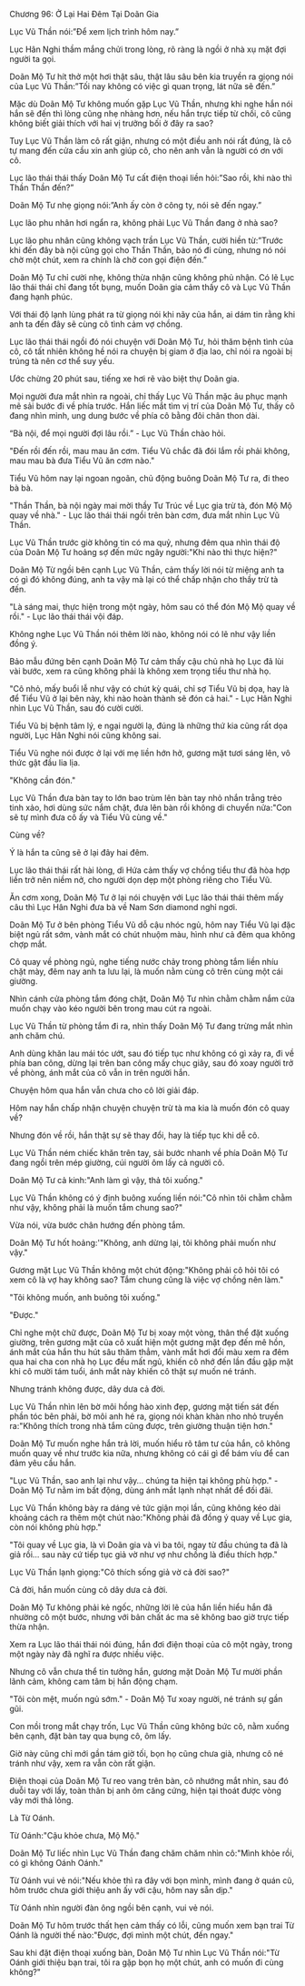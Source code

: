 




Chương 96: Ở Lại Hai Đêm Tại Doãn Gia


Lục Vũ Thần nói:”Để xem lịch trình hôm nay.”

Lục Hân Nghi thầm mắng chửi trong lòng, rõ ràng là ngồi ở nhà xụ mặt đợi người ta gọi.

Doãn Mộ Tư hít thở một hơi thật sâu, thật lâu sâu bên kia truyền ra giọng nói của Lục Vũ Thần:”Tối nay không có việc gì quan trọng, lát nữa sẽ đến.”

Mặc dù Doãn Mộ Tư không muốn gặp Lục Vũ Thần, nhưng khi nghe hắn nói hắn sẽ đến thì lòng cũng nhẹ nhàng hơn, nếu hắn trực tiếp từ chối, cô cũng không biết giải thích với hai vị trưởng bối ở đây ra sao?

Tuy Lục Vũ Thần làm cô rất giận, nhưng có một điều anh nói rất đúng, là cô tự mang đến cửa cầu xin anh giúp cô, cho nên anh vẫn là người có ơn với cô.

Lục lão thái thái thấy Doãn Mộ Tư cất điện thoại liền hỏi:”Sao rồi, khi nào thì Thần Thần đến?”

Doãn Mộ Tư nhẹ giọng nói:”Anh ấy còn ở công ty, nói sẽ đến ngay.”

Lục lão phu nhân hơi ngẩn ra, không phải Lục Vũ Thần đang ở nhà sao?

Lục lão phu nhân cũng không vạch trần Lục Vũ Thần, cười hiền từ:”Trước khi đến đây bà nội cũng gọi cho Thần Thần, bảo nó đi cùng, nhưng nó nói chờ một chút, xem ra chính là chờ con gọi điện đến.”

Doãn Mộ Tư chỉ cười nhẹ, không thừa nhận cũng không phủ nhận. Có lẽ Lục lão thái thái chỉ đang tốt bụng, muốn Doãn gia cảm thấy cô và Lục Vũ Thần đang hạnh phúc.

Với thái độ lạnh lùng phát ra từ giọng nói khi nãy của hắn, ai dám tin rằng khi anh ta đến đây sẽ cùng cô tình cảm vợ chồng.

Lục lão thái thái ngồi đó nói chuyện với Doãn Mộ Tư, hỏi thăm bệnh tình của cô, cô tất nhiên không hề nói ra chuyện bị giam ở địa lao, chỉ nói ra ngoài bị trúng tà nên cơ thể suy yếu.

Ước chừng 20 phút sau, tiếng xe hơi rẽ vào biệt thự Doãn gia.

Mọi người đưa mắt nhìn ra ngoài, chỉ thấy Lục Vũ Thần mặc âu phục mạnh mẽ sải bước đi về phía trước. Hắn liếc mắt tìm vị trí của Doãn Mộ Tư, thấy cô đang nhìn mình, ung dung bước về phía cô bằng đôi chân thon dài.



“Bà nội, để mọi người đợi lâu rồi.” - Lục Vũ Thần chào hỏi.

"Đến rồi đến rồi, mau mau ăn cơm. Tiểu Vũ chắc đã đói lắm rồi phải không, mau mau bà đưa Tiểu Vũ ăn cơm nào."

Tiểu Vũ hôm nay lại ngoan ngoãn, chủ động buông Doãn Mộ Tư ra, đi theo bà bà.

"Thần Thần, bà nội ngày mai mời thầy Tư Trúc về Lục gia trừ tà, đón Mộ Mộ quay về nhà." - Lục lão thái thái ngồi trên bàn cơm, đưa mắt nhìn Lục Vũ Thần.

Lục Vũ Thần trước giờ không tin có ma quỷ, nhưng đêm qua nhìn thái độ của Doãn Mộ Tư hoảng sợ đến mức ngây người:"Khi nào thì thực hiện?"

Doãn Mộ Từ ngồi bên cạnh Lục Vũ Thần, cảm thấy lời nói từ miệng anh ta có gì đó không đúng, anh ta vậy mà lại có thể chấp nhận cho thầy trừ tà đến.

"Là sáng mai, thực hiện trong một ngày, hôm sau có thể đón Mộ Mộ quay về rồi." - Lục lão thái thái vội đáp.

Không nghe Lục Vũ Thần nói thêm lời nào, không nói có lẽ như vậy liền đồng ý.

Bảo mẫu đứng bên cạnh Doãn Mộ Tư cảm thấy cậu chủ nhà họ Lục đã lùi vài bước, xem ra cũng không phải là không xem trọng tiểu thư nhà họ.

"Cô nhỏ, mấy buổi lễ như vậy có chút kỳ quái, chỉ sợ Tiểu Vũ bị dọa, hay là để Tiểu Vũ ở lại bên này, khi nào hoàn thành sẽ đón cả hai." - Lục Hân Nghi nhìn Lục Vũ Thần, sau đó cười cười.

Tiểu Vũ bị bệnh tâm lý, e ngại người lạ, đúng là những thứ kia cũng rất dọa người, Lục Hân Nghi nói cũng không sai.

Tiểu Vũ nghe nói được ở lại với mẹ liền hớn hở, gương mặt tươi sáng lên, vô thức gật đầu lia lịa.

"Không cần đón."

Lục Vũ Thần đưa bàn tay to lớn bao trùm lên bàn tay nhỏ nhắn trẳng trẻo tinh xảo, hơi dùng sức nắm chặt, đưa lên bàn rồi không di chuyển nửa:"Con sẽ tự mình đưa cô ấy và Tiểu Vũ cùng về."

Cùng về?

Ý là hắn ta cũng sẽ ở lại đây hai đêm.

Lục lão thái thái rất hài lòng, dì Hứa cảm thấy vợ chồng tiểu thư đã hòa hợp liền trở nên niềm nở, cho người dọn dẹp một phòng riêng cho Tiểu Vũ.

Ăn cơm xong, Doãn Mộ Tư ở lại nói chuyện với Lục lão thái thái thêm mấy câu thì Lục Hân Nghi đưa bà về Nam Sơn diamond nghỉ ngơi.

Doãn Mộ Tư ở bên phòng Tiểu Vũ dỗ cậu nhóc ngủ, hôm nay Tiểu Vũ lại đặc biệt ngủ rất sớm, vành mắt có chút nhuộm màu, hình như cả đêm qua không chợp mắt.

Cô quay về phòng ngủ, nghe tiếng nước chảy trong phòng tắm liền nhíu chặt mày, đêm nay anh ta lưu lại, là muốn nằm cùng cô trên cùng một cái giường.

Nhìn cánh cửa phòng tắm đóng chặt, Doãn Mộ Tư nhìn chằm chằm nắm cửa muốn chạy vào kéo người bên trong mau cút ra ngoài.

Lục Vũ Thần từ phòng tắm đi ra, nhìn thấy Doãn Mộ Tư đang trừng mắt nhìn anh chăm chú.



Anh dùng khăn lau mái tóc ướt, sau đó tiếp tục như không có gì xảy ra, đi về phía ban công, dừng lại trên ban công mấy chục giây, sau đó xoay người trở về phòng, ánh mắt của cô vẫn in trên người hắn.

Chuyện hôm qua hắn vẫn chưa cho cô lời giải đáp.

Hôm nay hắn chấp nhận chuyện chuyện trừ tà ma kia là muốn đón cô quay về?

Nhưng đón về rồi, hắn thật sự sẽ thay đổi, hay là tiếp tục khi dễ cô.

Lục Vũ Thần ném chiếc khăn trên tay, sải bước nhanh về phía Doãn Mộ Tư đang ngồi trên mép giường, cúi người ôm lấy cả người cô.

Doãn Mộ Tư cả kinh:"Anh làm gì vậy, thả tôi xuống."

Lục Vũ Thần không có ý định buông xuống liền nói:"Cô nhìn tôi chằm chằm như vậy, không phải là muốn tắm chung sao?"

Vừa nói, vừa bước chân hướng đến phòng tắm.

Doãn Mộ Tư hốt hoảng:'"Không, anh dừng lại, tôi không phải muốn như vậy."

Gương mặt Lục Vũ Thần không một chút động:"Không phải cô hỏi tôi có xem cô là vợ hay không sao? Tắm chung cũng là việc vợ chồng nên làm."

"Tôi không muốn, anh buông tôi xuống."

"Được."

Chỉ nghe một chữ được, Doãn Mộ Tư bị xoay một vòng, thân thể đặt xuống giường, trên gương mặt của cô xuất hiện một gương mặt đẹp đến mê hồn, ánh mắt của hắn thu hút sâu thăm thẳm, vành mắt hơi đổi màu xem ra đêm qua hai cha con nhà họ Lục đều mất ngủ, khiến cô nhớ đến lần đầu gặp mặt khi cô mười tám tuổi, ánh mắt này khiến cô thật sự muốn né tránh.

Nhưng tránh không được, dây dưa cả đời.

Lục Vũ Thần nhìn lên bờ môi hồng hào xinh đẹp, gương mặt tiến sát đến phần tóc bên phải, bờ môi anh hé ra, giọng nói khàn khàn nho nhỏ truyền ra:"Không thích trong nhà tắm cũng được, trên giường thuận tiện hơn."

Doãn Mộ Tư muốn nghe hắn trả lời, muốn hiểu rõ tâm tư của hắn, cô không muốn quay về như trước kia nữa, nhưng không có cái gì để bám víu để can đảm yêu cầu hắn.

"Lục Vũ Thần, sao anh lại như vậy… chúng ta hiện tại không phù hợp." - Doãn Mộ Tư nằm im bất động, dùng ánh mắt lạnh nhạt nhất để đối đãi.

Lục Vũ Thần không bày ra dáng vẻ tức giận mọi lần, cũng không kéo dài khoảng cách ra thêm một chút nào:"Không phải đã đồng ý quay về Lục gia, còn nói không phù hợp."

"Tôi quay về Lục gia, là vì Doãn gia và vì ba tôi, ngay từ đầu chúng ta đã là giả rồi… sau này cứ tiếp tục giả vờ như vợ như chồng là điều thích hợp."

Lục Vũ Thần lạnh giọng:"Cô thích sống giả vờ cả đời sao?"

Cả đời, hắn muốn cùng cô dây dưa cả đời.



Doãn Mộ Tư không phải kẻ ngốc, những lời lẽ của hắn liền hiểu hắn đã nhường cô một bước, nhưng với bản chất ác ma sẽ không bao giờ trực tiếp thừa nhận.

Xem ra Lục lão thái thái nói đúng, hắn đơi điện thoại của cô một ngày, trong một ngày này đã nghĩ ra được nhiều việc.

Nhưng cô vẫn chưa thể tin tưởng hắn, gương mặt Doãn Mộ Tư mười phần lãnh cảm, không cam tâm bị hắn động chạm.

"Tôi còn mệt, muốn ngủ sớm." - Doãn Mộ Tư xoay người, né tránh sự gần gũi.

Con mồi trong mắt chạy trốn, Lục Vũ Thần cũng không bức cô, nằm xuống bên cạnh, đặt bàn tay qua bụng cô, ôm lấy.

Giờ này cũng chỉ mới gần tám giờ tối, bọn họ cũng chưa già, nhưng cô né tránh như vậy, xem ra vẫn còn rất giận.

Điện thoại của Doãn Mộ Tư reo vang trên bàn, cô nhướng mắt nhìn, sau đó duỗi tay với lấy, toàn thân bị anh ôm căng cứng, hiện tại thoát được vòng vây mới thả lỏng.

Là Từ Oánh.

Từ Oánh:"Cậu khỏe chưa, Mộ Mộ."

Doãn Mộ Tư liếc nhìn Lục Vũ Thần đang chăm chăm nhìn cô:"Mình khỏe rồi, có gì không Oánh Oánh."

Từ Oánh vui vẻ nói:"Nếu khỏe thì ra đây với bọn mình, mình đang ở quán cũ, hôm trước chưa giới thiệu anh ấy với cậu, hôm nay sẵn dịp."

Từ Oánh nhìn người đàn ông ngồi bên cạnh, vui vẻ nói.

Doãn Mộ Tư hôm trước thất hẹn cảm thấy có lỗi, cũng muốn xem bạn trai Từ Oánh là người thế nào:"Được, đợi mình một chút, đến ngay."

Sau khi đặt điện thoại xuống bàn, Doãn Mộ Tư nhìn Lục Vũ Thần nói:"Từ Oánh giới thiệu bạn trai, tôi ra gặp bọn họ một chút, anh có muốn đi cùng không?"




